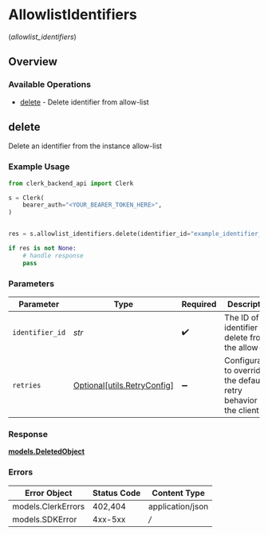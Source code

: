 # AllowlistIdentifiers
(*allowlist_identifiers*)

## Overview

### Available Operations

* [delete](#delete) - Delete identifier from allow-list

## delete

Delete an identifier from the instance allow-list

### Example Usage

```python
from clerk_backend_api import Clerk

s = Clerk(
    bearer_auth="<YOUR_BEARER_TOKEN_HERE>",
)


res = s.allowlist_identifiers.delete(identifier_id="example_identifier_id")

if res is not None:
    # handle response
    pass

```

### Parameters

| Parameter                                                           | Type                                                                | Required                                                            | Description                                                         | Example                                                             |
| ------------------------------------------------------------------- | ------------------------------------------------------------------- | ------------------------------------------------------------------- | ------------------------------------------------------------------- | ------------------------------------------------------------------- |
| `identifier_id`                                                     | *str*                                                               | :heavy_check_mark:                                                  | The ID of the identifier to delete from the allow-list              | example_identifier_id                                               |
| `retries`                                                           | [Optional[utils.RetryConfig]](../../models/utils/retryconfig.md)    | :heavy_minus_sign:                                                  | Configuration to override the default retry behavior of the client. |                                                                     |

### Response

**[models.DeletedObject](../../models/deletedobject.md)**

### Errors

| Error Object       | Status Code        | Content Type       |
| ------------------ | ------------------ | ------------------ |
| models.ClerkErrors | 402,404            | application/json   |
| models.SDKError    | 4xx-5xx            | */*                |
